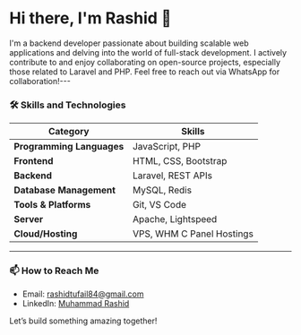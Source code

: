 # Hi there, I'm Rashid 👋

I'm a backend developer passionate about building scalable web applications and delving into the world of full-stack development. I actively contribute to and enjoy collaborating on open-source projects, especially those related to Laravel and PHP. Feel free to reach out via WhatsApp for collaboration!---

### 🛠 Skills and Technologies

| Category                | Skills                                                                  |
|-------------------------|-------------------------------------------------------------------------|
| **Programming Languages** | JavaScript, PHP                                                       |
| **Frontend**              | HTML, CSS, Bootstrap                                                  |
| **Backend**               | Laravel, REST APIs                                                    |
| **Database Management**   | MySQL, Redis                                                          |
| **Tools & Platforms**     | Git, VS Code                                                          |
| **Server**                | Apache, Lightspeed                                                    |
| **Cloud/Hosting**         | VPS, WHM C Panel Hostings                                             |

---

### 📫 How to Reach Me

- Email: [rashidtufail84@gmail.com](mailto:rashidtufail84@gmail.com)
- LinkedIn: [Muhammad Rashid](https://www.linkedin.com/in/muhammadrashidt/)

Let’s build something amazing together!
